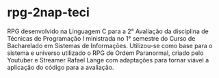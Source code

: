 # rpg-2nap-teci
RPG desenvolvido na Linguagem C para a 2° Avaliação da disciplina de Técnicas de Programação I ministrada no 1° semestre do Curso de Bacharelado em Sistemas de Informações. Utilizou-se como base para o sistema e universo utilizado o RPG de Ordem Paranormal, criado pelo Youtuber e Streamer Rafael Lange com adaptações para tornar viável a aplicação do código para a avaliação.
